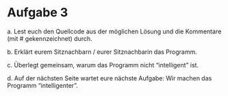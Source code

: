 # Aufgabe 3
a. Lest euch den Quellcode aus der möglichen Lösung und die Kommentare (mit # gekennzeichnet) durch.

b. Erklärt eurem Sitznachbarn / eurer Sitznachbarin das Programm.

c. Überlegt gemeinsam, warum das Programm nicht “intelligent” ist. 

d. Auf der nächsten Seite wartet eure nächste Aufgabe: Wir machen das Programm 
“intelligenter”.
